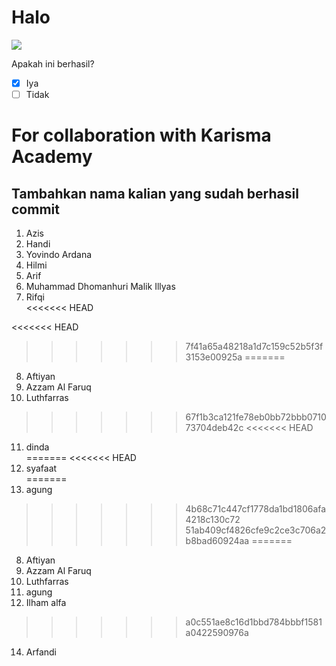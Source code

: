 # Halo

![](https://www.karismaacademy.com/wp-content/themes/karisma-academy/images/slider/home/top/robot.jpg)


Apakah ini berhasil? <br>

-   [x] Iya
-   [ ] Tidak

# For collaboration with Karisma Academy

## Tambahkan nama kalian yang sudah berhasil commit

1. Azis <br>
2. Handi <br>
3. Yovindo Ardana <br>
4. Hilmi <br>
5. Arif <br>
6. Muhammad Dhomanhuri Malik Illyas <br>
7. Rifqi <br>
<<<<<<< HEAD

<<<<<<< HEAD

>>>>>>> 7f41a65a48218a1d7c159c52b5f3f3153e00925a
=======
8. Aftiyan <br>
9. Azzam Al Faruq <br>
10. Luthfarras <br>
>>>>>>> 67f1b3ca121fe78eb0bb72bbb071073704deb42c
<<<<<<< HEAD
11. dinda <br> 
=======
<<<<<<< HEAD
12. syafaat <br>
=======
12. agung
>>>>>>> 4b68c71c447cf1778da1bd1806afa4218c130c72
>>>>>>> 51ab409cf4826cfe9c2ce3c706a2b8bad60924aa
=======
8. Aftiyan <br>
10. Azzam Al Faruq <br>
11. Luthfarras <br>
12. agung
13. Ilham alfa <br>
>>>>>>> a0c551ae8c16d1bbd784bbbf1581a0422590976a
14. Arfandi <br>